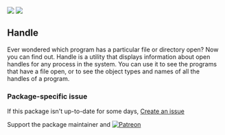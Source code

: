 ﻿[![](https://img.shields.io/chocolatey/v/handle?color=green&label=handle)](https://chocolatey.org/packages/handle) [![](https://img.shields.io/chocolatey/dt/handle)](https://chocolatey.org/packages/handle)

## Handle
Ever wondered which program has a particular file or directory open? Now you can find out. 
Handle is a utility that displays information about open handles for any process in the system. 
You can use it to see the programs that have a file open, or to see the object types and names of all the handles of a program.

### Package-specific issue
If this package isn't up-to-date for some days, [Create an issue](https://github.com/tunisiano187/Chocolatey-packages/issues/new/choose)

Support the package maintainer and [![Patreon](https://cdn.jsdelivr.net/gh/tunisiano187/Chocolatey-packages@d15c4e19c709e7148588d4523ffc6dd3cd3c7e5e/icons/patreon.png)](https://www.patreon.com/tunisiano)
